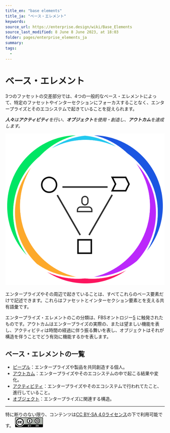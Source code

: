 ```yaml
---
title_en: "base elements"
title_ja: "ベース・エレメント"
keywords: 
source_url: https://enterprise.design/wiki/Base_Elements
source_last_modified: 8 June 8 June 2023, at 18:03
folder: pages/enterprise_elements_ja
summary:
tags: 
  - 
---
```

# ベース・エレメント
3つのファセットの交差部分では、4つの一般的なベース・エレメントによって、特定のファセットやインターセクションにフォーカスすることなく、エンタープライズとそのエコシステムで起きていることを捉えられます。

_**人々**は**アクティビティ**を行い、**オブジェクト**を使用・創造し、**アウトカム**を達成します。_

<img src="/media/Enterprise-Base-Elements.png" size="50%">

エンタープライズやその周辺で起きていることは、すべてこれらのベース要素だけで記述できます。これらはファセットとインターセクション要素とを支える共有語彙です。

エンタープライズ・エレメントのこの分類は、FBSオントロジー[5](/pages/references_ja.md#references) に触発されたものです。アウトカムはエンタープライズの実際の、または望ましい機能を表し、アクティビティは時間の経過に伴う振る舞いを表し、オブジェクトはそれが構造を伴うことでどう有効に機能するかを表します。

## ベース・エレメントの一覧
- [ピープル](people_ja.md)：エンタープライズや製品を共同創造する個人。
- [アウトカム](outcome_ja.md)：エンタープライズやそのエコシステムの中で起こる結果や変化。
- [アクティビティ](activity_ja.md)：エンタープライズやそのエコシステムで行われてたこと、進行していること。
- [オブジェクト](object_ja.md)：エンタープライズに関連する構造。

---
特に断りのない限り、コンテンツは[CC BY-SA 4.0ライセンス](/pages/license_ja.md)の下で利用可能です。
[![CC logo](/media/cc.png)](/pages/license_ja.md)
